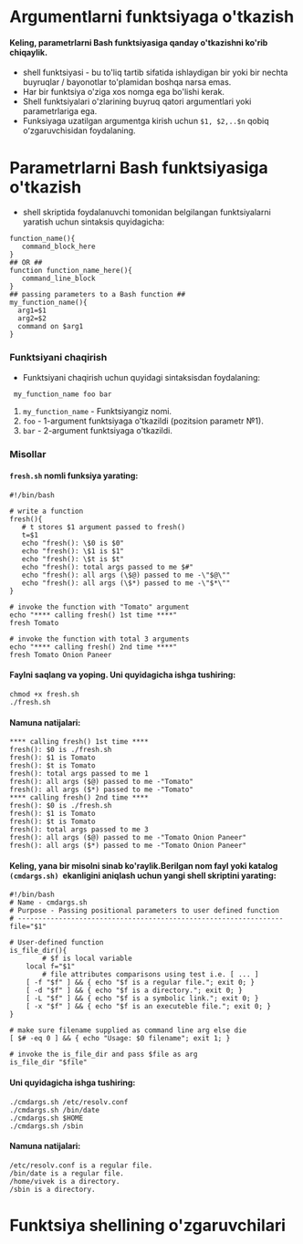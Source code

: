 # Argumentlarni funktsiyaga o'tkazish


#### Keling, parametrlarni Bash funktsiyasiga qanday o'tkazishni ko'rib chiqaylik.


- shell funktsiyasi - bu to'liq tartib sifatida ishlaydigan bir yoki bir nechta buyruqlar / bayonotlar to'plamidan boshqa narsa emas.
- Har bir funktsiya o'ziga xos nomga ega bo'lishi kerak.
- Shell funktsiyalari o'zlarining buyruq qatori argumentlari yoki parametrlariga ega.
- Funksiyaga uzatilgan argumentga kirish uchun ```$1, $2,..$n``` qobiq oʻzgaruvchisidan foydalaning.


# Parametrlarni Bash funktsiyasiga o'tkazish

- shell skriptida foydalanuvchi tomonidan belgilangan funktsiyalarni yaratish uchun sintaksis quyidagicha:

```
function_name(){
   command_block_here
}
## OR ##
function function_name_here(){
   command_line_block
}
## passing parameters to a Bash function ##
my_function_name(){
  arg1=$1
  arg2=$2
  command on $arg1
}
```

### Funktsiyani chaqirish

- Funktsiyani chaqirish uchun quyidagi sintaksisdan foydalaning:


```
 my_function_name foo bar
```

1. ```my_function_name``` - Funktsiyangiz nomi.
2. ```foo``` - 1-argument funktsiyaga o'tkazildi (pozitsion parametr №1).
3. ```bar``` - 2-argument funktsiyaga o'tkazildi.


### Misollar

#### ```fresh.sh``` nomli funksiya yarating:

```
#!/bin/bash
 
# write a function
fresh(){
   # t stores $1 argument passed to fresh()
   t=$1
   echo "fresh(): \$0 is $0"
   echo "fresh(): \$1 is $1"
   echo "fresh(): \$t is $t"
   echo "fresh(): total args passed to me $#"
   echo "fresh(): all args (\$@) passed to me -\"$@\""
   echo "fresh(): all args (\$*) passed to me -\"$*\""
}
 
# invoke the function with "Tomato" argument
echo "**** calling fresh() 1st time ****"
fresh Tomato
 
# invoke the function with total 3 arguments
echo "**** calling fresh() 2nd time ****"
fresh Tomato Onion Paneer
```

#### Faylni saqlang va yoping. Uni quyidagicha ishga tushiring:

```
chmod +x fresh.sh
./fresh.sh
```

#### Namuna natijalari:

```
**** calling fresh() 1st time ****
fresh(): $0 is ./fresh.sh
fresh(): $1 is Tomato
fresh(): $t is Tomato
fresh(): total args passed to me 1
fresh(): all args ($@) passed to me -"Tomato"
fresh(): all args ($*) passed to me -"Tomato"
**** calling fresh() 2nd time ****
fresh(): $0 is ./fresh.sh
fresh(): $1 is Tomato
fresh(): $t is Tomato
fresh(): total args passed to me 3
fresh(): all args ($@) passed to me -"Tomato Onion Paneer"
fresh(): all args ($*) passed to me -"Tomato Onion Paneer"
```

#### Keling, yana bir misolni sinab ko'raylik.Berilgan nom fayl yoki katalog ```(cmdargs.sh) ```ekanligini aniqlash uchun yangi shell skriptini yarating:


```
#!/bin/bash
# Name - cmdargs.sh
# Purpose - Passing positional parameters to user defined function 
# -----------------------------------------------------------------
file="$1"

# User-defined function
is_file_dir(){
        # $f is local variable
	local f="$1"
        # file attributes comparisons using test i.e. [ ... ]
	[ -f "$f" ] && { echo "$f is a regular file."; exit 0; }
	[ -d "$f" ] && { echo "$f is a directory."; exit 0; }
	[ -L "$f" ] && { echo "$f is a symbolic link."; exit 0; }
	[ -x "$f" ] && { echo "$f is an executeble file."; exit 0; }
}

# make sure filename supplied as command line arg else die
[ $# -eq 0 ] && { echo "Usage: $0 filename"; exit 1; }

# invoke the is_file_dir and pass $file as arg
is_file_dir "$file"
```

#### Uni quyidagicha ishga tushiring:

```
./cmdargs.sh /etc/resolv.conf
./cmdargs.sh /bin/date
./cmdargs.sh $HOME
./cmdargs.sh /sbin
```

#### Namuna natijalari:

```
/etc/resolv.conf is a regular file.
/bin/date is a regular file.
/home/vivek is a directory.
/sbin is a directory.
```
# Funktsiya shellining o'zgaruvchilari
